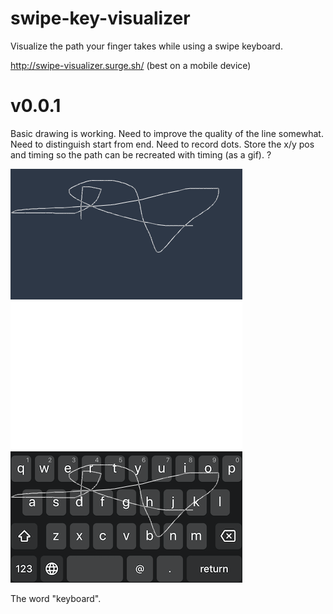 # swipe-key-visualizer

Visualize the path your finger takes while using a swipe keyboard.

http://swipe-visualizer.surge.sh/ (best on a mobile device)

# v0.0.1

Basic drawing is working. Need to improve the quality of the line somewhat.
Need to distinguish start from end.
Need to record dots.
Store the x/y pos and timing so the path can be recreated with timing (as a gif).
?

![Demo image](/swipe-example.png)

The word "keyboard".

